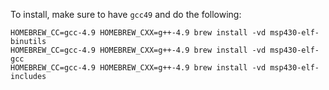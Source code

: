 To install, make sure to have `gcc49` and do the following:

```
HOMEBREW_CC=gcc-4.9 HOMEBREW_CXX=g++-4.9 brew install -vd msp430-elf-binutils
HOMEBREW_CC=gcc-4.9 HOMEBREW_CXX=g++-4.9 brew install -vd msp430-elf-gcc
HOMEBREW_CC=gcc-4.9 HOMEBREW_CXX=g++-4.9 brew install -vd msp430-elf-includes
```
